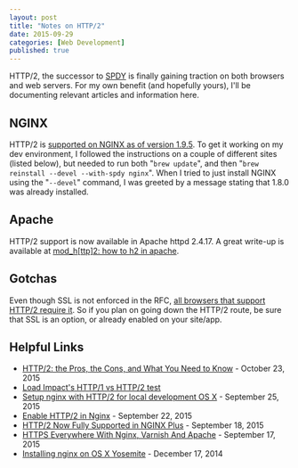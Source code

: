 ```yaml
---
layout: post
title: "Notes on HTTP/2"
date: 2015-09-29
categories: [Web Development]
published: true
---
```

HTTP/2, the successor to [SPDY](https://en.wikipedia.org/wiki/SPDY) is finally gaining traction on both browsers and web servers. For my own benefit (and hopefully yours), I'll be documenting relevant articles and information here.<!-- more -->

## NGINX

HTTP/2 is [supported on NGINX as of version 1.9.5](http://nginx.org/en/CHANGES). To get it working on my dev environment, I followed the instructions on a couple of different sites (listed below), but needed to run both "`brew update`", and then "`brew reinstall --devel --with-spdy nginx`". When I tried to just install NGINX using the "`--devel`" command, I was greeted by a message stating that 1.8.0 was already installed.

## Apache

HTTP/2 support is now available in Apache httpd 2.4.17. A great write-up is available at [mod_h[ttp]2: how to h2 in apache](https://icing.github.io/mod_h2/howto.html).

## Gotchas

Even though SSL is not enforced in the RFC, [all browsers that support HTTP/2 require it](https://www.nginx.com/blog/http2-r7/). So if you plan on going down the HTTP/2 route, be sure that SSL is an option, or already enabled on your site/app.

## Helpful Links

- [HTTP/2: the Pros, the Cons, and What You Need to Know](http://www.sitepoint.com/http2-the-pros-the-cons-and-what-you-need-to-know/) - October 23, 2015
- [Load Impact's HTTP/1 vs HTTP/2 test](http://http2.loadimpact.com/entry/)
- [Setup nginx with HTTP/2 for local development OS X](http://tech.finn.no/2015/09/25/setup-nginx-with-http2-for-local-development/) - September 25, 2015
- [Enable HTTP/2 in Nginx](https://ma.ttias.be/enable-http2-in-nginx/) - September 22, 2015
- [HTTP/2 Now Fully Supported in NGINX Plus](https://www.nginx.com/blog/http2-r7/) - September 18, 2015
- [HTTPS Everywhere With Nginx, Varnish And Apache](http://www.smashingmagazine.com/2015/09/https-everywhere-with-nginx-varnish-apache/) - September 17, 2015
- [Installing nginx on OS X Yosemite](http://codingexplained.com/operating-systems/mac/installing-nginx-os-x-yosemite) - December 17, 2014
